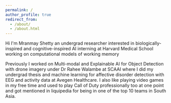 ```yaml
---
permalink: /
author_profile: true
redirect_from: 
  - /about/
  - /about.html
---
```


Hi I'm Mranmay Shetty an undergrad researcher interested in biologically-inspired and cognitive-inspired AI interning at Harvard Medical School working on computational models of working memory

Previously I worked on Multi-modal and Explainable AI for Object Detection with drone imagery under Dr Rahee Walambe at SCAAI where I did my undergrad thesis and machine learning for affective disorder detection with EEG and activity data at Avegen Healthcare. I also like playing video games in my free time and used to play Call of Duty professionally too at one point and got mentioned in liquipedia for being in one of the top 10 teams in South Asia.
